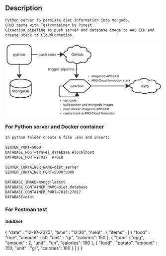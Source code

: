 ## Description
    Python server to persiste diet information into mongodb.
    CRUD teste with Testcontainer by Pytest.
    GitAction pipeline to push server and database image to AWS ECR and create stack to CloudFormation.

![alt text](https://github.com/fabiose81/diet/blob/master/diet.jpg?raw=true)

### For Python server and Docker container
    In python folder create a file .env and insert:

    SERVER_PORT=5000
    DATABASE_HOST=travel_database #localhost
    DATABASE_PORT=27017  #7018

    SERVER_CONTAINER_NAME=diet_server
    SERVER_CONTAINER_PORT=5000:5000

    DATABASE_IMAGE=mongo:latest
    DATABASE_CONTAINER_NAME=diet_database
    DATABASE_CONTAINER_PORT=7018:27017
    DATABASE=diet

### For Postman test

#### AddDiet

{
  "date" : "12-10-2025",
  "time" : "12:30",
  "meal" : {
        "items" : [
           {
            "food" : "rice",
            "amount" : 50,
            "unit" : "gr",
            "calories": 150
           },
           {
            "food" : "egg",
            "amount" : 2,
            "unit" : "un",
            "calories": 160
           },
            {
            "food" : "potato",
            "amount" : 150,
            "unit" : "gr",
            "calories": 100
           }
        ]
    }
}
  

